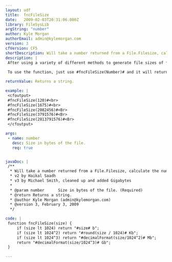 ```yaml
---
layout: udf
title:  fncFileSize
date:   2009-02-03T20:31:06.000Z
library: FileSysLib
argString: "number"
author: Kyle Morgan
authorEmail: admin@kylemorgan.com
version: 3
cfVersion: CF5
shortDescription: Will take a number returned from a File.Filesize, calculate the number in terms of Bytes/Kilobytes/Megabytes and return the result.
description: |
 After using a variety of different methods to generate file sizes of files being uploaded to a server for public downloads, frustration lead to writing of this tag.  It will calculate in bytes, kilobytes, and megabytes, and return an accurate number to help plan/keep track of the size of files.
 
 To use the function, just use #fncFileSize(Number)# and it will return an accurate calculation.  If you provide a variable that is not numerical, it will return 'Error'.

returnValue: Returns a string.

example: |
 <cfoutput>
 #fncFileSize(120)#<br>
 #fncFileSize(1675)#<br>
 #fncFileSize(2082456)#<Br>
 #fncFileSize(3791576)#<Br>
 #fncFileSize(2813791576)#<Br>
 </cfoutput>

args:
 - name: number
   desc: Size in bytes of the file.
   req: true


javaDoc: |
 /**
  * Will take a number returned from a File.Filesize, calculate the number in terms of Bytes/Kilobytes/Megabytes and return the result.
  * v2 by Haikal Saadh
  * v3 by Michael Smith, cleaned up and added Gigabytes
  * 
  * @param number      Size in bytes of the file. (Required)
  * @return Returns a string. 
  * @author Kyle Morgan (admin@kylemorgan.com) 
  * @version 3, February 3, 2009 
  */

code: |
 function fncFileSize(size) {
     if (size lt 1024) return "#size# b";
     if (size lt 1024^2) return "#round(size / 1024)# Kb";
     if (size lt 1024^3) return "#decimalFormat(size/1024^2)# Mb";
     return "#decimalFormat(size/1024^3)# Gb";
 }

---
```


